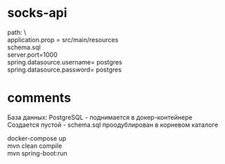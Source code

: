 # socks-api  
  path: \   
application.prop = src/main/resources  
schema.sql   
server.port=1000  
spring.datasource.username= postgres  
spring.datasource.password= postgres  
  
  
# comments  
База данных: PostgreSQL - поднимается в докер-контейнере   
Создается пустой - schema.sql проодублирован в корневом каталоге

docker-compose up  
mvn clean compile   
mvn spring-boot:run  
